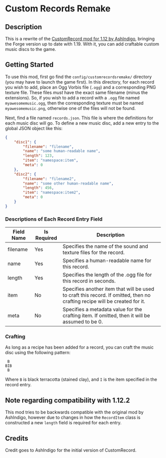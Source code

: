 
# Custom Records Remake

## Description

This is a rewrite of the [CustomRecord mod for 1.12 by AshIndigo](https://github.com/AshIndigo/CustomRecord), bringing
the Forge version up to date with 1.19. With it, you can add craftable custom music discs to the game.

## Getting Started

To use this mod, first go find the `config/customrecordsremake/` directory (you may
have to launch the game first). In this directory, for each record you wish to add,
place an Ogg Vorbis file (`.ogg`) and a corresponding PNG texture file. These files
_must_ have the exact same filename (minus the extensions). So, if you wish to add
a record with a `.ogg` file named `myawesomemusic.ogg`, then the corresponding
texture must be named `myawesomemusic.png`, otherwise one of the files will not be
found.

Next, find a file named `records.json`. This file is where the definitions for
each music disc will go. To  define a new music disc, add a new entry to the
global JSON object like this:
```json
{
    "disc1": {
        "filename": "filename",
        "name": "some human-readable name",
        "length": 123,
        "item": "namespace:item",
        "meta": 0
    },
    "disc2": {
        "filename": "filename2",
        "name": "some other human-readable name",
        "length": 456,
        "item": "namespace:item2",
        "meta": 0
    }
}
```

### Descriptions of Each Record Entry Field

| Field Name | Is Required | Description                                                                                                                |
|------------|-------------|----------------------------------------------------------------------------------------------------------------------------|
| filename   | Yes         | Specifies the name of the sound and texture files for the record.                                                          |
| name       | Yes         | Specifies a human-readable name for this record.                                                                           |
| length     | Yes         | Specifies the length of the .ogg file for this record in seconds.                                                          |
| item       | No          | Specifies another item that will be used to craft this record. If omitted, then no crafting recipe will be created for it. |
| meta       | No          | Specifies a metadata value for the crafting item. If omitted, then it will be assumed to be 0.                             |

### Crafting

As long as a recipe has been added for a record, you can craft the music disc
using the following pattern:
```
 B
BIB
 B
```

Where `B` is black terracotta (stained clay), and `I` is the item specified in
the record entry.

## Note regarding compatibility with 1.12.2
This mod tries to be backwards compatible with the original mod by AshIndigo, however
due to changes in how the `RecordItem` class is constructed a new `length` field is
required for each entry.

## Credits

Credit goes to AshIndigo for the initial version of CustomRecord.
